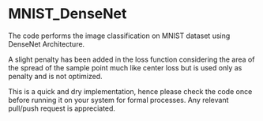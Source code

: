 # MNIST_DenseNet
The code performs the image classification on MNIST dataset using DenseNet Architecture.

A slight penalty has been added in the loss function considering the area of the spread of the sample point much like center loss but is used only as penalty and is not optimized.

This is a quick and dry implementation, hence please check the code once before running it on your system for formal processes.
Any relevant pull/push request is appreciated.
